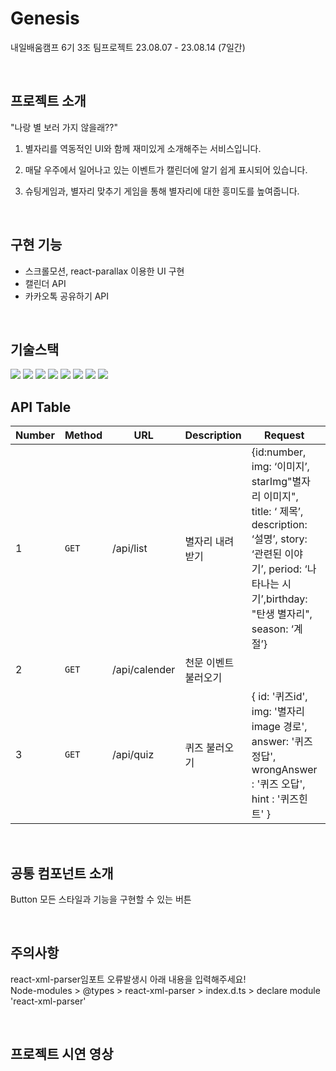 # Genesis

내일배움캠프 6기 3조 팀프로젝트 23.08.07 - 23.08.14 (7일간)

<br>

## 프로젝트 소개

"나랑 별 보러 가지 않을래??"

1. 별자리를 역동적인 UI와 함께 재미있게 소개해주는 서비스입니다.<br>

2. 매달 우주에서 일어나고 있는 이벤트가 캘린더에 알기 쉽게 표시되어 있습니다.<br>

3. 슈팅게임과, 별자리 맞추기 게임을 통해 별자리에 대한 흥미도를 높여줍니다.

<br>

## 구현 기능

- 스크롤모션, react-parallax 이용한 UI 구현
- 캘린더 API
- 카카오톡 공유하기 API

<br>

## 기술스택

  <img src="https://img.shields.io/badge/React-61DAFB?style=flat&logo=React&logoColor=white"/>
  <img src="https://img.shields.io/badge/typescript-3178C6?style=flat&logo=typescript&logoColor=white"/>
	<img src="https://img.shields.io/badge/HTML5-E34F26?style=flat&logo=HTML5&logoColor=white" />
	<img src="https://img.shields.io/badge/styledcomponents-DB7093?style=flat&logo=styledcomponents&logoColor=white" />
	<img src="https://img.shields.io/badge/axios-5A29E4?style=flat&logo=axios&logoColor=white" />
	<img src="https://img.shields.io/badge/figma-F24E1E?style=flat&logo=figma&logoColor=white" />
	<img src="https://img.shields.io/badge/git-F05032?style=flat&logo=git&logoColor=white" />
	<img src="https://img.shields.io/badge/github-181717?style=flat&logo=github&logoColor=white" />

<br>

## API Table

| Number | Method | URL           | Description          | Request                                                                                                                                                                          | Response |
| ------ | ------ | ------------- | -------------------- | -------------------------------------------------------------------------------------------------------------------------------------------------------------------------------- | -------- |
| 1      | `GET`  | /api/list     | 별자리 내려받기      | {id:number, img: ‘이미지’, starImg"별자리 이미지", title: ‘ 제목’, description: ‘설명’, story: ‘관련된 이야기’, period: ‘나타나는 시기’,birthday: "탄생 별자리", season: ‘계절’} |          |
| 2      | `GET`  | /api/calender | 천문 이벤트 불러오기 |                                                                                                                                                                                  |          |
| 3      | `GET`  | /api/quiz     | 퀴즈 불러오기        | { id: '퀴즈id', img: '별자리 image 경로', answer: '퀴즈 정답', wrongAnswer : '퀴즈 오답', hint : '퀴즈힌트' }                                                                    |          |

<br>

## 공통 컴포넌트 소개

Button
모든 스타일과 기능을 구현할 수 있는 버튼

<br>

## 주의사항

react-xml-parser임포트 오류발생시 아래 내용을 입력해주세요!<br>
Node-modules > @types > react-xml-parser > index.d.ts > declare module 'react-xml-parser'

<br>

## 프로젝트 시연 영상
